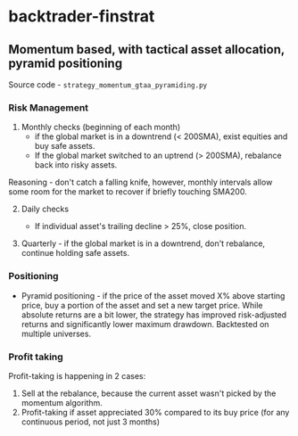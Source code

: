 # backtrader-finstrat


## Momentum based, with tactical asset allocation, pyramid positioning

Source code - `strategy_momentum_gtaa_pyramiding.py`

### Risk Management

1) Monthly checks (beginning of each month)
    * if the global market is in a downtrend (< 200SMA), exist equities and buy safe assets.
    * If the global market switched to an uptrend (> 200SMA), rebalance back into risky assets.

Reasoning - don't catch a falling knife, however, monthly intervals allow some room for the market to recover if briefly touching SMA200.

2) Daily checks
    * If individual asset's trailing decline > 25%, close position.

3) Quarterly - if the global market is in a downtrend, don't rebalance, continue holding safe assets.

### Positioning

 * Pyramid positioning - if the price of the asset moved X% above starting price, buy a portion of the asset and set a new target price. While absolute returns are a bit lower, the strategy has improved risk-adjusted returns and significantly lower maximum drawdown. Backtested on multiple universes.

### Profit taking

Profit-taking is happening in 2 cases:

1) Sell at the rebalance, because the current asset wasn't picked by the momentum algorithm.
2) Profit-taking if asset appreciated 30% compared to its buy price (for any continuous period, not just 3 months)



